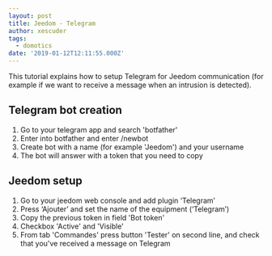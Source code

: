 ```yaml
---
layout: post
title: Jeedom - Telegram
author: xescuder
tags:
  - domotics
date: '2019-01-12T12:11:55.000Z'
---
```


This tutorial explains how to setup Telegram for Jeedom communication (for example if we want to receive a message when an intrusion is detected).

## Telegram bot creation

1. Go to your telegram app and search 'botfather'
1. Enter into botfather and enter /newbot
1. Create bot with a name (for example 'Jeedom') and your username
1. The bot will answer with a token that you need to copy


## Jeedom setup

1. Go to your jeedom web console and add plugin ‘Telegram’
1. Press ‘Ajouter’ and set the name of the equipment (‘Telegram’)
1. Copy the previous token in field 'Bot token'
1. Checkbox 'Active' and 'Visible'
1. From tab 'Commandes' press button 'Tester' on second line, and check that you've received a message on Telegram